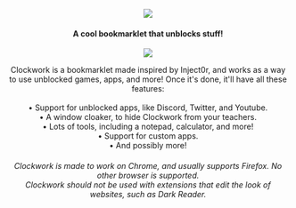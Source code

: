 <p align="center">
  <img src="https://user-images.githubusercontent.com/91223726/216793567-00f59f4e-7327-4211-be05-b852232e90e3.png" align="center">
</p>

<h4 align="center">
  A cool bookmarklet that unblocks stuff!
</h4>

<!-- ABOUT SECTION -->
<p align="center">
  <img src="https://user-images.githubusercontent.com/91223726/216793656-17079e7b-f69b-48ae-929d-97ad2206fd6d.png" align="center">
</p>

<p align="center">
  Clockwork is a bookmarklet made inspired by Inject0r, and works as a way to use unblocked games, apps, and more!
  Once it's done, it'll have all these features:<br><br>
  • Support for unblocked apps, like Discord, Twitter, and Youtube.<br>
  • A window cloaker, to hide Clockwork from your teachers.<br>
  • Lots of tools, including a notepad, calculator, and more!<br>
  • Support for custom apps.<br>
  • And possibly more!
</p>

<h6 align="center">
  Clockwork is made to work on Chrome, and usually supports Firefox. No other browser is supported.<br>Clockwork should not be used with extensions that edit the look of websites, such as Dark Reader.
</h6>
